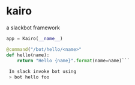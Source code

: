 # kairo
a slackbot framework


```python from kairo import Kairo
app = Kairo(__name__)

@command("/bot/hello/<name>"
def hello(name):
    return "Hello {name}".format(name=name)```
 
 In slack invoke bot using
 > bot hello foo


